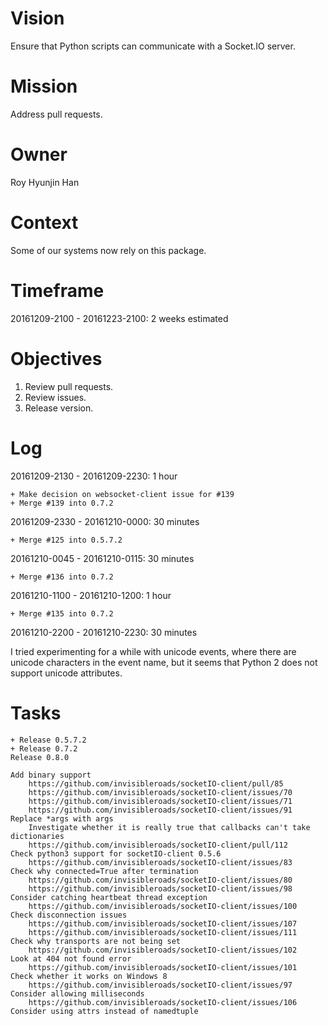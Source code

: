 # Vision
Ensure that Python scripts can communicate with a Socket.IO server.

# Mission
Address pull requests.

# Owner
Roy Hyunjin Han

# Context
Some of our systems now rely on this package.

# Timeframe
20161209-2100 - 20161223-2100: 2 weeks estimated

# Objectives
1. Review pull requests.
2. Review issues.
3. Release version.

# Log

20161209-2130 - 20161209-2230: 1 hour

    + Make decision on websocket-client issue for #139
    + Merge #139 into 0.7.2

20161209-2330 - 20161210-0000: 30 minutes

    + Merge #125 into 0.5.7.2

20161210-0045 - 20161210-0115: 30 minutes

    + Merge #136 into 0.7.2

20161210-1100 - 20161210-1200: 1 hour

    + Merge #135 into 0.7.2

20161210-2200 - 20161210-2230: 30 minutes

I tried experimenting for a while with unicode events, where there are unicode characters in the event name, but it seems that Python 2 does not support unicode attributes.

# Tasks

    + Release 0.5.7.2
    + Release 0.7.2
    Release 0.8.0

    Add binary support
        https://github.com/invisibleroads/socketIO-client/pull/85
        https://github.com/invisibleroads/socketIO-client/issues/70
        https://github.com/invisibleroads/socketIO-client/issues/71
        https://github.com/invisibleroads/socketIO-client/issues/91
    Replace *args with args
        Investigate whether it is really true that callbacks can't take dictionaries
        https://github.com/invisibleroads/socketIO-client/pull/112
    Check python3 support for socketIO-client 0.5.6
        https://github.com/invisibleroads/socketIO-client/issues/83
    Check why connected=True after termination
        https://github.com/invisibleroads/socketIO-client/issues/80
        https://github.com/invisibleroads/socketIO-client/issues/98
    Consider catching heartbeat thread exception
        https://github.com/invisibleroads/socketIO-client/issues/100
    Check disconnection issues
        https://github.com/invisibleroads/socketIO-client/issues/107
        https://github.com/invisibleroads/socketIO-client/issues/111
    Check why transports are not being set
        https://github.com/invisibleroads/socketIO-client/issues/102
    Look at 404 not found error
        https://github.com/invisibleroads/socketIO-client/issues/101
    Check whether it works on Windows 8
        https://github.com/invisibleroads/socketIO-client/issues/97
    Consider allowing milliseconds
        https://github.com/invisibleroads/socketIO-client/issues/106
    Consider using attrs instead of namedtuple
